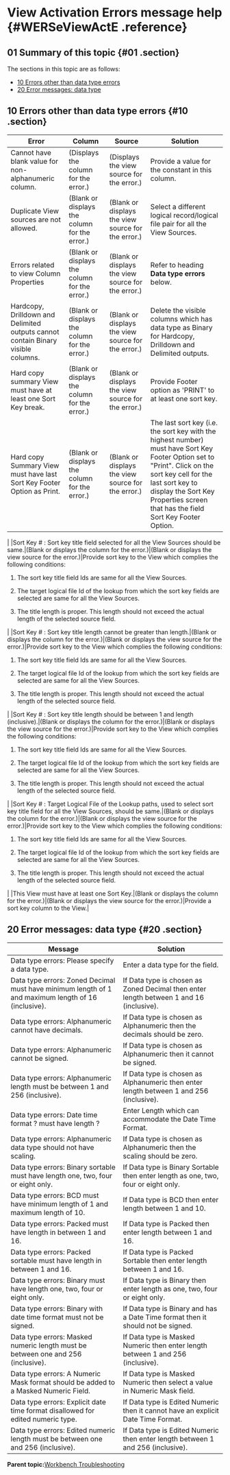 # View Activation Errors message help {#WERSeViewActE .reference}

## 01 Summary of this topic {#01 .section}

The sections in this topic are as follows:

-   [10 Errors other than data type errors](WERSeViewActE.md#10)
-   [20 Error messages: data type](WERSeViewActE.md#20)

## 10 Errors other than data type errors {#10 .section}

|Error|Column|Source|Solution|
|-----|------|------|--------|
|Cannot have blank value for non-alphanumeric column.|\(Displays the column for the error.\)|\(Displays the view source for the error.\)|Provide a value for the constant in this column.|
|Duplicate View sources are not allowed.|\(Blank or displays the column for the error.\)|\(Blank or displays the view source for the error.\)|Select a different logical record/logical file pair for all the View Sources.|
|Errors related to view Column Properties|\(Blank or displays the column for the error.\)|\(Blank or displays the view source for the error.\)|Refer to heading **Data type errors** below.|
|Hardcopy, Drilldown and Delimited outputs cannot contain Binary visible columns.|\(Blank or displays the column for the error.\)|\(Blank or displays the view source for the error.\)|Delete the visible columns which has data type as Binary for Hardcopy, Drilldown and Delimited outputs.|
|Hard copy summary View must have at least one Sort Key break.|\(Blank or displays the column for the error.\)|\(Blank or displays the view source for the error.\)|Provide Footer option as 'PRINT' to at least one sort key.|
|Hard copy Summary View must have last Sort Key Footer Option as Print.|\(Blank or displays the column for the error.\)|\(Blank or displays the view source for the error.\)|The last sort key \(i.e. the sort key with the highest number\) must have Sort Key Footer Option set to "Print". Click on the sort key cell for the last sort key to display the Sort Key Properties screen that has the field Sort Key Footer Option.

|
|Sort Key \# : Sort key title field selected for all the View Sources should be same.|\(Blank or displays the column for the error.\)|\(Blank or displays the view source for the error.\)|Provide sort key to the View which complies the following conditions:

 1. The sort key title field Ids are same for all the View Sources.

 2. The target logical file Id of the lookup from which the sort key fields are selected are same for all the View Sources.

 3. The title length is proper. This length should not exceed the actual length of the selected source field.

|
|Sort Key \# : Sort key title length cannot be greater than length.|\(Blank or displays the column for the error.\)|\(Blank or displays the view source for the error.\)|Provide sort key to the View which complies the following conditions:

 1. The sort key title field Ids are same for all the View Sources.

 2. The target logical file Id of the lookup from which the sort key fields are selected are same for all the View Sources.

 3. The title length is proper. This length should not exceed the actual length of the selected source field.

|
|Sort Key \# : Sort key title length should be between 1 and length \(inclusive\).|\(Blank or displays the column for the error.\)|\(Blank or displays the view source for the error.\)|Provide sort key to the View which complies the following conditions:

 1. The sort key title field Ids are same for all the View Sources.

 2. The target logical file Id of the lookup from which the sort key fields are selected are same for all the View Sources.

 3. The title length is proper. This length should not exceed the actual length of the selected source field.

|
|Sort Key \# : Target Logical File of the Lookup paths, used to select sort key title field for all the View Sources, should be same.|\(Blank or displays the column for the error.\)|\(Blank or displays the view source for the error.\)|Provide sort key to the View which complies the following conditions:

 1. The sort key title field Ids are same for all the View Sources.

 2. The target logical file Id of the lookup from which the sort key fields are selected are same for all the View Sources.

 3. The title length is proper. This length should not exceed the actual length of the selected source field.

|
|This View must have at least one Sort Key.|\(Blank or displays the column for the error.\)|\(Blank or displays the view source for the error.\)|Provide a sort key column to the View.|

## 20 Error messages: data type {#20 .section}

|Message|Solution|
|-------|--------|
|Data type errors: Please specify a data type.|Enter a data type for the field.|
|Data type errors: Zoned Decimal must have minimum length of 1 and maximum length of 16 \(inclusive\).|If Data type is chosen as Zoned Decimal then enter length between 1 and 16 \(inclusive\).|
|Data type errors: Alphanumeric cannot have decimals.|If Data type is chosen as Alphanumeric then the decimals should be zero.|
|Data type errors: Alphanumeric cannot be signed.|If Data type is chosen as Alphanumeric then it cannot be signed.|
|Data type errors: Alphanumeric length must be between 1 and 256 \(inclusive\).|If Data type is chosen as Alphanumeric then enter length between 1 and 256 \(inclusive\).|
|Data type errors: Date time format ? must have length ?|Enter Length which can accommodate the Date Time Format.|
|Data type errors: Alphanumeric data type should not have scaling.|If Data type is chosen as Alphanumeric then the scaling should be zero.|
|Data type errors: Binary sortable must have length one, two, four or eight only.|If Data type is Binary Sortable then enter length as one, two, four or eight only.|
|Data type errors: BCD must have minimum length of 1 and maximum length of 10.|If Data type is BCD then enter length between 1 and 10.|
|Data type errors: Packed must have length in between 1 and 16.|If Data type is Packed then enter length between 1 and 16.|
|Data type errors: Packed sortable must have length in between 1 and 16.|If Data type is Packed Sortable then enter length between 1 and 16.|
|Data type errors: Binary must have length one, two, four or eight only.|If Data type is Binary then enter length as one, two, four or eight only.|
|Data type errors: Binary with date time format must not be signed.|If Data type is Binary and has a Date Time format then it should not be signed.|
|Data type errors: Masked numeric length must be between one and 256 \(inclusive\).|If Data type is Masked Numeric then enter length between 1 and 256 \(inclusive\).|
|Data type errors: A Numeric Mask format should be added to a Masked Numeric Field.|If Data type is Masked Numeric then select a value in Numeric Mask field.|
|Data type errors: Explicit date time format disallowed for edited numeric type.|If Data type is Edited Numeric then it cannot have an explicit Date Time Format.|
|Data type errors: Edited numeric length must be between one and 256 \(inclusive\).|If Data type is Edited Numeric then enter length between 1 and 256 \(inclusive\).|

**Parent topic:**[Workbench Troubleshooting](../html/AAR950WETr.md)

